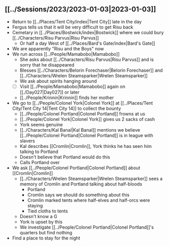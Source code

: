 ## [[../Sessions/2023/2023-01-03|2023-01-03]]
- Return to [[../Places/Tent City/index|Tent City]] late in the day
- Fergus tells us that it will be very difficult to get Risu back
- Cemetary in [[../Places/Bostwick/index|Bostwick]] where we could bury [[../Characters/Risu Parvus|Risu Parvus]]
	- Or half a day West of [[../Places/Bard's Gate/index|Bard's Gate]]
- We are apparently "Risu and the Boys" now
- We run across [[../People/Mamabobo|Mamabobo]]
	- She asks about [[../Characters/Risu Parvus|Risu Parvus]] and is sorry that he disappeared
	- Blesses [[../Characters/Belorin Forechaser|Belorin Forechaser]] and [[../Characters/Wrelen Steamsparker|Wrelen Steamsparker]]
	- We ask about spirits hanging around
	- [ ] Visit [[../People/Mamabobo|Mamabobo]] again on [[./Day027|Day027]] or later
	- [[../People/Krinnin|Krinnin]] finds her mother
- We go to [[../People/Colonel York|Colonel York]] at [[../Places/Tent City/Tent City 14|Tent City 14]] to collect the bounty
	- [[../People/Colonel Portland|Colonel Portland]] frowns at us
	- [[../People/Colonel York|Colonel York]] gives us 2 sacks of cash
	- York seems genuine
	- [[../Characters/Kal Banal|Kal Banal]] mentions we believe [[../People/Colonel Portland|Colonel Portland]] is in league with slavers
	- Kal describes [[Cromlin|Cromlin]], York thinks he has seen him talking to Portland
	- Doesn't believe that Portland would do this
	- Calls Portland over
- We ask [[../People/Colonel Portland|Colonel Portland]] about [[Cromlin|Cromlin]]
	- [[../Characters/Wrelen Steamsparker|Wrelen Steamsparker]] sees a memory of Cromlin and Portland talking about half-bloods
		- Portland 
		- Cromlin says we should do something about this
		- Cromlin marked tents where half-elves and half-orcs were staying
		- Tied cloths to tents
	- Doesn't know a G
	- York is upset by this
	- We investigate [[../People/Colonel Portland|Colonel Portland]]'s quarters but find nothing
- Find a place to stay for the night